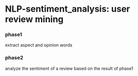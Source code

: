 # NLP-sentiment_analysis: user review mining
### phase1
extract aspect and opinion words
### phase2
analyze the sentiment of a review based on the result of phase1
